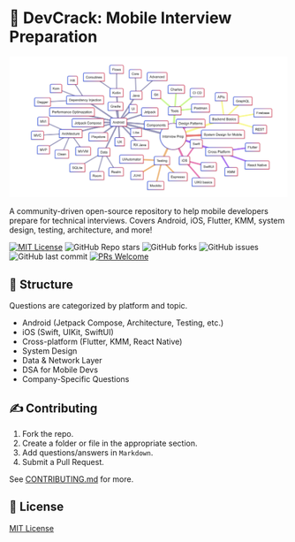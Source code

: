 # 📱 DevCrack: Mobile Interview Preparation
![DevCrack Logo](Assets/devcrack.png)

A community-driven open-source repository to help mobile developers prepare for technical interviews. Covers Android, iOS, Flutter, KMM, system design, testing, architecture, and more!

[![MIT License](https://img.shields.io/badge/License-MIT-green.svg)](https://opensource.org/licenses/MIT)
![GitHub Repo stars](https://img.shields.io/github/stars/vennamprasad/DevCrack-Mobile-Interviews?style=social)
![GitHub forks](https://img.shields.io/github/forks/vennamprasad/DevCrack-Mobile-Interviews?style=social)
![GitHub issues](https://img.shields.io/github/issues/vennamprasad/DevCrack-Mobile-Interviews)
![GitHub last commit](https://img.shields.io/github/last-commit/vennamprasad/DevCrack-Mobile-Interviews)
[![PRs Welcome](https://img.shields.io/badge/PRs-welcome-brightgreen.svg?style=flat-square)](https://github.com/vennamprasad/DevCrack-Mobile-Interviews/pulls)

## 📂 Structure
Questions are categorized by platform and topic.

- Android (Jetpack Compose, Architecture, Testing, etc.)
- iOS (Swift, UIKit, SwiftUI)
- Cross-platform (Flutter, KMM, React Native)
- System Design
- Data & Network Layer
- DSA for Mobile Devs
- Company-Specific Questions

## ✍️ Contributing

1. Fork the repo.
2. Create a folder or file in the appropriate section.
3. Add questions/answers in `Markdown`.
4. Submit a Pull Request.

See [CONTRIBUTING.md](./CONTRIBUTING.md) for more.

## 📝 License

[MIT License](./LICENSE)
